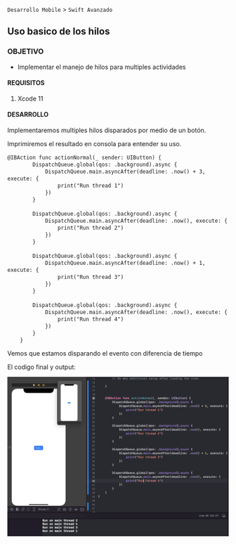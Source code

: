 `Desarrollo Mobile` > `Swift Avanzado`

## Uso basico de los hilos

### OBJETIVO

- Implementar el manejo de hilos para multiples actividades

#### REQUISITOS

1. Xcode 11

#### DESARROLLO

Implementaremos multiples hilos disparados por medio de un botón.

Imprimiremos el resultado en consola para entender su uso.

```
@IBAction func actionNormal(_ sender: UIButton) {
        DispatchQueue.global(qos: .background).async {
            DispatchQueue.main.asyncAfter(deadline: .now() + 3, execute: {
                print("Run thread 1")
            })
        }
        
        DispatchQueue.global(qos: .background).async {
            DispatchQueue.main.asyncAfter(deadline: .now(), execute: {
                print("Run thread 2")
            })
        }
        
        DispatchQueue.global(qos: .background).async {
            DispatchQueue.main.asyncAfter(deadline: .now() + 1, execute: {
                print("Run thread 3")
            })
        }
        
        DispatchQueue.global(qos: .background).async {
            DispatchQueue.main.asyncAfter(deadline: .now(), execute: {
                print("Run thread 4")
            })
        }
    }
```

Vemos que estamos disparando el evento con diferencia de tiempo

El codigo final y output:

![](0a.png)
  
  
